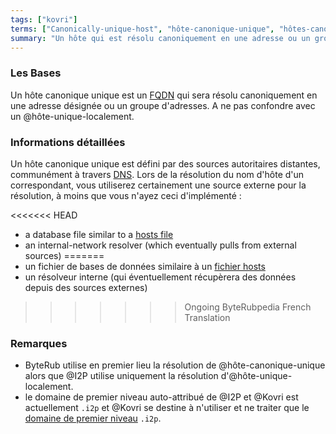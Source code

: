 ```yaml
---
tags: ["kovri"]
terms: ["Canonically-unique-host", "hôte-canonique-unique", "hôtes-canoniques-uniques"]
summary: "Un hôte qui est résolu canoniquement en une adresse ou un groupe d'adresses."
---
```


### Les Bases

Un hôte canonique unique est un [FQDN](https://en.wikipedia.org/wiki/FQDN) qui sera résolu canoniquement en une adresse désignée ou un groupe d'adresses. A ne pas confondre avec un @hôte-unique-localement.

### Informations détaillées

Un hôte canonique unique est défini par des sources autoritaires distantes, communément à travers [DNS](https://fr.wikipedia.org/wiki/Domain_Name_System). Lors de la résolution du nom d'hôte d'un correspondant, vous utiliserez certainement une source externe pour la résolution, à moins que vous n'ayez ceci d'implémenté :

<<<<<<< HEAD
- a database file similar to a [hosts file](https://en.wikipedia.org/wiki/Hosts_(file))
- an internal-network resolver (which eventually pulls from external sources)
=======
- un fichier de bases de données similaire à un [fichier hosts](https://en.wikipedia.org/wiki/etc/hosts)
- un résolveur interne (qui éventuellement récupèrera des données depuis des sources externes)
>>>>>>> Ongoing ByteRubpedia French Translation

### Remarques

- ByteRub utilise en premier lieu la résolution de @hôte-canonique-unique alors que @I2P utilise uniquement la résolution d'@hôte-unique-localement.
- le domaine de premier niveau auto-attribué de @I2P et @Kovri est actuellement `.i2p` et @Kovri se destine à n'utiliser et ne traiter que le [domaine de premier niveau](https://fr.wikipedia.org/wiki/Top_level_domain) `.i2p`.
